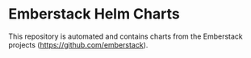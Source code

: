 # Emberstack Helm Charts
This repository is automated and contains charts from the Emberstack projects (https://github.com/emberstack).

